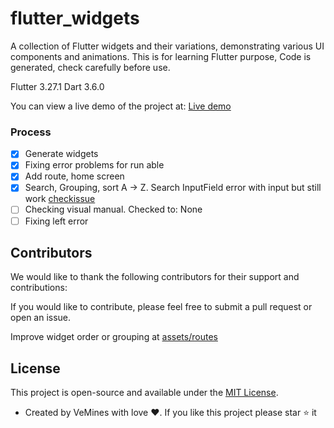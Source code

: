 # flutter_widgets

A collection of Flutter widgets and their variations, demonstrating various UI components and animations.
This is for learning Flutter purpose, Code is generated, check carefully before use.

Flutter 3.27.1
Dart 3.6.0

You can view a live demo of the project at: [Live demo](https://vemines.github.io/flutter-widgets)

### Process

- [x] Generate widgets
- [x] Fixing error problems for run able
- [x] Add route, home screen
- [x] Search, Grouping, sort A -> Z. Search InputField error with input but still work [checkissue](https://github.com/flutter/flutter/issues/160155)
- [ ] Checking visual manual. Checked to: None
- [ ] Fixing left error

## Contributors

We would like to thank the following contributors for their support and contributions:

If you would like to contribute, please feel free to submit a pull request or open an issue.

Improve widget order or grouping at [assets/routes](assets/routes)

## License

This project is open-source and available under the [MIT License](LICENSE).

- Created by VeMines with love ❤️. If you like this project please star ⭐ it
